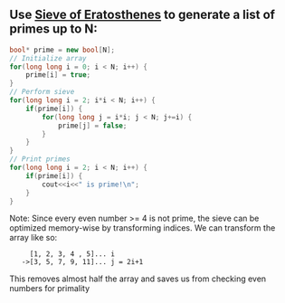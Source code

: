 ## Use [Sieve of Eratosthenes](https://en.wikipedia.org/wiki/Sieve_of_Eratosthenes) to generate a list of primes up to N: 

```cpp
bool* prime = new bool[N];
// Initialize array
for(long long i = 0; i < N; i++) {
    prime[i] = true;
}
// Perform sieve
for(long long i = 2; i*i < N; i++) {
    if(prime[i]) {
        for(long long j = i*i; j < N; j+=i) {
            prime[j] = false;
        }
    }
}
// Print primes
for(long long i = 2; i < N; i++) {
    if(prime[i]) {
    	cout<<i<<" is prime!\n";
    }
}
```

Note: Since every even number >= 4 is not prime, the sieve can be optimized 
memory-wise by transforming indices. We can transform the array like so: 
```
     [1, 2, 3, 4 , 5]... i 
   ->[3, 5, 7, 9, 11]... j = 2i+1 
```
This removes almost half the array and saves us from checking even numbers for primality
